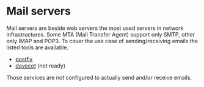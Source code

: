 # Mail servers
Mail servers are beside web servers the most used servers in network
infrastructures. Some MTA (Mail Transfer Agent) support only SMTP, other only
IMAP and POP3. To cover the use case of sending/receiving emails the listed
tools are available.

* [postfix](http://www.postfix.org/)
* [dovecot](http://dovecot.org/) (not ready)

Those services are not configured to actually send and/or receive emails.

